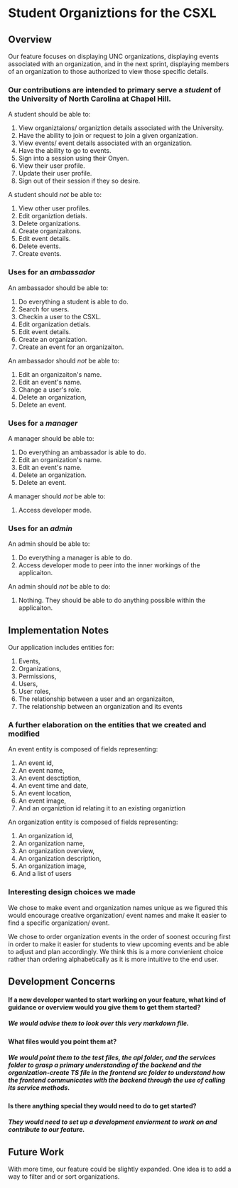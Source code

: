 # Student Organiztions for the CSXL

## Overview

Our feature focuses on displaying UNC organizations, displaying events associated with an organization, and in the next sprint, displaying members of an organization to those authorized to view those specific details.


### Our contributions are intended to primary serve a *student* of the University of North Carolina at Chapel Hill.

A student should be able to:

1. View organiztaions/ organiztion details associated with the University.
2. Have the ability to join or request to join a given organization.
3. View events/ event details associated with an organization.
4. Have the ability to go to events.
5. Sign into a session using their Onyen.
6. View their user profile.
7. Update their user profile.
8. Sign out of their session if they so desire.

A student should *not* be able to:

1. View other user profiles.
2. Edit organiztion detials.
4. Delete organizations.
5. Create organizaitons.
6. Edit event details.
7. Delete events.
8. Create events.


### Uses for an *ambassador*

An ambassador should be able to:

1. Do everything a student is able to do.
2. Search for users.
2. Checkin a user to the CSXL.
4. Edit organization detials.
5. Edit event details.
6. Create an organization.
7. Create an event for an organizaiton.

An ambassador should *not* be able to:

1. Edit an organizaiton's name.
2. Edit an event's name.
3. Change a user's role.
4. Delete an organization,
5. Delete an event.


### Uses for a *manager*

A manager should be able to:

1. Do everything an ambassador is able to do.
2. Edit an organization's name.
3. Edit an event's name.
4. Delete an organization.
5. Delete an event.

A manager should *not* be able to:

1. Access developer mode.


### Uses for an *admin*

An admin should be able to:

1. Do everything a manager is able to do.
2. Access developer mode to peer into the inner workings of the applicaiton.

An admin should *not* be able to do:

1. Nothing.  They should be able to do anything possible within the applicaiton.


## Implementation Notes

Our application includes entities for:

1. Events,
2. Organizations,
3. Permissions,
4. Users,
5. User roles,
6. The relationship between a user and an organizaiton,
7. The relationship between an organization and its events

### A further elaboration on the entities that we created and modified

An event entity is composed of fields representing:

1. An event id,
2. An event name,
3. An event desctiption,
4. An event time and date,
5. An event location,
6. An event image,
7. And an organiztion id relating it to an existing organiztion

An organization entity is composed of fields representing:

1. An organization id,
2. An organization name,
3. An organization overview,
4. An organization description,
5. An organization image,
6. And a list of users


### Interesting design choices we made

We chose to make event and organization names unique as we figured this would encourage creative organization/ event names and make it easier to find a specific organization/ event.  

We chose to order organization events in the order of soonest occuring first in order to make it easier for students to view upcoming events and be able to adjust and plan accordingly.  We think this is a more convienient choice rather than ordering alphabetically as it is more intuitive to the end user.


## Development Concerns

#### If a new developer wanted to start working on your feature, what kind of guidance or overview would you give them to get them started?
##### We would advise them to look over this very markdown file.

#### What files would you point them at?
##### We would point them to the test files, the api folder, and the services folder to grasp a primary understanding of the backend and the organization-create TS file in the frontend src folder to understand how the frontend communicates with the backend through the use of calling its service methods.

#### Is there anything special they would need to do to get started?
##### They would need to set up a development enviorment to work on and contribute to our feature.


## Future Work

With more time, our feature could be slightly expanded.  One idea is to add a way to filter and or sort organizations.